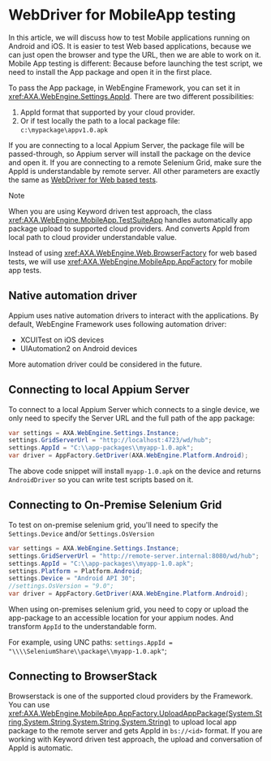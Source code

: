 # WebDriver for MobileApp testing
In this article, we will discuss how to test Mobile applications running on Android and iOS.
It is easier to test Web based applications, because we can just open the browser and type the URL, then we are able to work on it.
Mobile App testing is different: Because before launching the test script, we need to install the App package and open it in the first place.

To pass the App package, in WebEngine Framework, you can set it in <xref:AXA.WebEngine.Settings.AppId>.
There are two different possibilities:
1. AppId format that supported by your cloud provider. 
2. Or if test locally the path to a local package file: `c:\mypackage\appv1.0.apk`

If you are connecting to a local Appium Server, the package file will be passed-through, so Appium server will install the package on the device and open it.
If you are connecting to a remote Selenium Grid, make sure the AppId is understandable by remote server.
All other parameters are exactly the same as [WebDriver for Web based tests](web-driver.md).

> [!NOTE]
> When you are using Keyword driven test approach,
> the class <xref:AXA.WebEngine.MobileApp.TestSuiteApp> handles automatically app package upload to supported cloud providers.
> And converts AppId from local path to cloud provider understandable value.

Instead of using <xref:AXA.WebEngine.Web.BrowserFactory> for web based tests, we will use <xref:AXA.WebEngine.MobileApp.AppFactory> for mobile app tests.

## Native automation driver
Appium uses native automation drivers to interact with the applications.
By default, WebEngine Framework uses following automation driver:
* XCUITest on iOS devices
* UIAutomation2 on Android devices

More automation driver could be considered in the future.

## Connecting to local Appium Server
To connect to a local Appium Server which connects to a single device,
we only need to specify the Server URL and the full path of the app package: 

```csharp
var settings = AXA.WebEngine.Settings.Instance;
settings.GridServerUrl = "http://localhost:4723/wd/hub";
settings.AppId = "C:\\app-packages\\myapp-1.0.apk";
var driver = AppFactory.GetDriver(AXA.WebEngine.Platform.Android);
```
The above code snippet will install `myapp-1.0.apk` on the device and returns `AndroidDriver` so you can write test scripts based on it.

## Connecting to On-Premise Selenium Grid
To test on on-premise selenium grid, you'll need to specify the `Settings.Device` and/or `Settings.OsVersion`

```csharp
var settings = AXA.WebEngine.Settings.Instance;
settings.GridServerUrl = "http://remote-server.internal:8080/wd/hub";
settings.AppId = "C:\\app-packages\\myapp-1.0.apk";
settings.Platform = Platform.Android;
settings.Device = "Android API 30";
//settings.OsVersion = "9.0";
var driver = AppFactory.GetDriver(AXA.WebEngine.Platform.Android);
```

When using on-premises selenium grid, you need to copy or upload the app-package to an accessible location for your appium nodes.
And transform `AppId` to the understandable form.

For example, using UNC paths: `settings.AppId = "\\\\SeleniumShare\\package\\myapp-1.0.apk"`;


## Connecting to BrowserStack
Browserstack is one of the supported cloud providers by the Framework.
You can use <xref:AXA.WebEngine.MobileApp.AppFactory.UploadAppPackage(System.String,System.String,System.String,System.String)> to upload local app package to the remote server and gets AppId in `bs://<id>` format.
If you are working with Keyword driven test approach, the upload and conversation of AppId is automatic.
